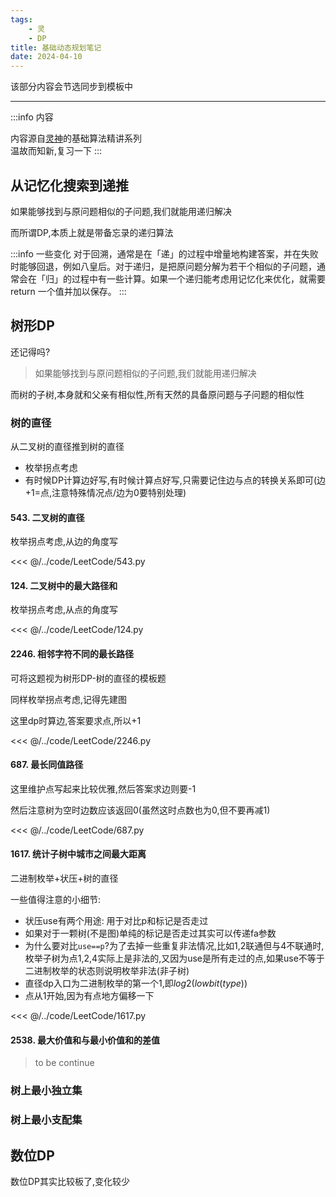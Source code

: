 ```yaml
---
tags:
    - 灵
    - DP
title: 基础动态规划笔记
date: 2024-04-10
---
```


该部分内容会节选同步到模板中

---

:::info 内容

内容源自[灵神](https://space.bilibili.com/206214)的基础算法精讲系列  
温故而知新,复习一下
:::

## 从记忆化搜索到递推

如果能够找到与原问题相似的子问题,我们就能用递归解决  

而所谓DP,本质上就是带备忘录的递归算法

:::info 一些变化
对于回溯，通常是在「递」的过程中增量地构建答案，并在失败时能够回退，例如八皇后。对于递归，是把原问题分解为若干个相似的子问题，通常会在「归」的过程中有一些计算。如果一个递归能考虑用记忆化来优化，就需要 return 一个值并加以保存。
:::

<!-- ## 线性DP

### 01背包

### LCS

### LIS

## 状态机DP

## 区间DP -->

## 树形DP

还记得吗?

> 如果能够找到与原问题相似的子问题,我们就能用递归解决  

而树的子树,本身就和父亲有相似性,所有天然的具备原问题与子问题的相似性

### 树的直径

从二叉树的直径推到树的直径

- 枚举拐点考虑
- 有时候DP计算边好写,有时候计算点好写,只需要记住边与点的转换关系即可(边+1=点,注意特殊情况点/边为0要特别处理)

#### 543. 二叉树的直径

枚举拐点考虑,从边的角度写

<<< @/../code/LeetCode/543.py

#### 124. 二叉树中的最大路径和

枚举拐点考虑,从点的角度写

<<< @/../code/LeetCode/124.py

#### 2246. 相邻字符不同的最长路径

可将这题视为树形DP-树的直径的模板题

同样枚举拐点考虑,记得先建图

这里dp时算边,答案要求点,所以+1

<<< @/../code/LeetCode/2246.py

#### 687. 最长同值路径

这里维护点写起来比较优雅,然后答案求边则要-1

然后注意树为空时边数应该返回0(虽然这时点数也为0,但不要再减1)

<<< @/../code/LeetCode/687.py

#### 1617. 统计子树中城市之间最大距离

二进制枚举+状压+树的直径

一些值得注意的小细节:

- 状压use有两个用途: 用于对比p和标记是否走过
- 如果对于一颗树(不是图)单纯的标记是否走过其实可以传递fa参数
- 为什么要对比`use==p`?为了去掉一些重复非法情况,比如1,2联通但与4不联通时,枚举子树为点1,2,4实际上是非法的,又因为use是所有走过的点,如果use不等于二进制枚举的状态则说明枚举非法(非子树)
- 直径dp入口为二进制枚举的第一个1,即$log2(lowbit(type))$
- 点从1开始,因为有点地方偏移一下

<<< @/../code/LeetCode/1617.py

#### 2538. 最大价值和与最小价值和的差值

> to be continue


### 树上最小独立集

### 树上最小支配集



## 数位DP

数位DP其实比较板了,变化较少


